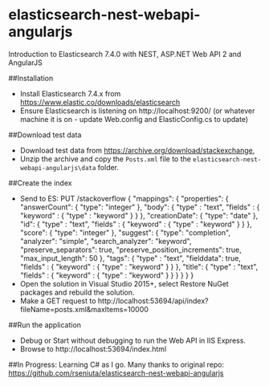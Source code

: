 # elasticsearch-nest-webapi-angularjs
Introduction to Elasticsearch 7.4.0 with NEST, ASP.NET Web API 2 and AngularJS

##Installation

* Install Elasticsearch 7.4.x from https://www.elastic.co/downloads/elasticsearch
* Ensure Elasticsearch is listening on http://localhost:9200/ (or whatever machine it is on - update Web.config and ElasticConfig.cs to update)

##Download test data

* Download test data from https://archive.org/download/stackexchange,
* Unzip the archive and copy the `Posts.xml` file to the `elasticsearch-nest-webapi-angularjs\data` folder.

##Create the index
* Send to ES:
PUT /stackoverflow
{
  "mappings": {
    "properties": {
      "answerCount": {
        "type": "integer"
      },
      "body": {
          "type" : "text",
          "fields" : {
            "keyword" : {
              "type" : "keyword"
            }
          }
      },
      "creationDate": {
        "type": "date"
      },
      "id": {
          "type" : "text",
          "fields" : {
            "keyword" : {
              "type" : "keyword"
            }
          }
      },
      "score": {
        "type": "integer"
      },
      "suggest": {
        "type": "completion",
        "analyzer": "simple",
        "search_analyzer": "keyword",
        "preserve_separators": true,
        "preserve_position_increments": true,
        "max_input_length": 50
      },
      "tags": {
          "type" : "text",
          "fielddata": true,
          "fields" : {
            "keyword" : {
              "type" : "keyword"
            }
          }
      },
      "title": {
          "type" : "text",
          "fields" : {
            "keyword" : {
              "type" : "keyword"
            }
          }
      }
    }
  }
}
* Open the solution in Visual Studio 2015+, select Restore NuGet packages and rebuild the solution.
* Make a GET request to http://localhost:53694/api/index?fileName=posts.xml&maxItems=10000

##Run the application
* Debug or Start without debugging to run the Web API in IIS Express.
* Browse to http://localhost:53694/index.html


##In Progress:
Learning C# as I go. Many thanks to original repo: https://github.com/rseniuta/elasticsearch-nest-webapi-angularjs
